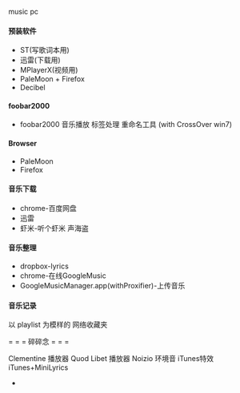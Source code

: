 
music pc

#### 预装软件
- ST(写歌词本用)
- 迅雷(下载用)
- MPlayerX(视频用)
- PaleMoon + Firefox
- Decibel

#### foobar2000
- foobar2000
音乐播放 标签处理 重命名工具 (with CrossOver win7)

#### Browser
- PaleMoon
- Firefox

#### 音乐下载
- chrome-百度网盘
- 迅雷
- 虾米-听个虾米 声海盗

#### 音乐整理
- dropbox-lyrics
- chrome-在线GoogleMusic
- GoogleMusicManager.app(withProxifier)-上传音乐





#### 音乐记录
以 playlist 为模样的 网络收藏夹

= = = 碎碎念 = = =

Clementine 播放器
Quod Libet 播放器
Noizio 环境音
iTunes特效
iTunes+MiniLyrics

-
